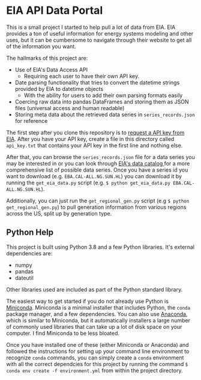 # EIA API Data Portal

This is a small project I started to help pull a lot of data from EIA. 
EIA provides a ton of useful information for energy systems modeling and other uses, but it can be cumbersome to navigate through their website to get all of the information you want. 

The hallmarks of this project are:
- Use of EIA's Data Access API
  - Requiring each user to have their own API key.
- Date parsing functionality that tries to convert the datetime strings provided by EIA to datetime objects
  - With the ability for users to add their own parsing formats easily
- Coercing raw data into pandas DataFrames and storing them as JSON files (universal access and human readable)
- Storing meta data about the retrieved data series in `series_records.json` for reference

The first step after you clone this repository is to [request a API key from EIA](https://www.eia.gov/opendata/register.php). After you have your API key, create a file in this directory called `api_key.txt` that contains your API key in the first line and nothing else. 

After that, you can browse the `series_records.json` file for a data series you may be interested in or you can look through [EIA's data catalog ](https://www.eia.gov/opendata/qb.php) for a more comprehensive list of possible data series. Once you have a series id you want to download (e.g. `EBA.CAL-ALL.NG.SUN.HL`) you can download it by running the `get_eia_data.py` script (e.g. `$ python get_eia_data.py EBA.CAL-ALL.NG.SUN.HL`). 

Additionally, you can just run the `get_regional_gen.py` script (e.g `$ python get_regional_gen.py`) to pull generation information from various regions across the US, split up by generation type.

## Python Help
This project is built using Python 3.8 and a few Python libraries. It's external dependencies are:
- numpy
- pandas
- dateutil

Other libraries used are included as part of the Python standard library. 

The easiest way to get started if you do not already use Python is [Miniconda](https://docs.conda.io/en/latest/miniconda.html). Miniconda is a minimal installer that includes Python, the `conda` package manager, and a few dependencies. 
You can also use [Anaconda](https://www.anaconda.com/products/individual), which is similar to Miniconda, but it automatically installers a large number of commonly used libraries that can take up a lot of disk space on your computer. I find Miniconda to be less bloated. 

Once you have installed one of these (either Miniconda or Anaconda) and followed the instructions for setting up your command line environment to recognize `conda` commands, you can simply create a `conda` environment with all the correct dependcies for this project by running the command `$ conda env create -f environment.yml` from within the project directory.
